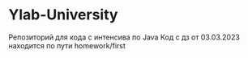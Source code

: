 # Ylab-University
Репозиторий для кода с интенсива по Java
Код с дз от 03.03.2023 находится по пути homework/first
